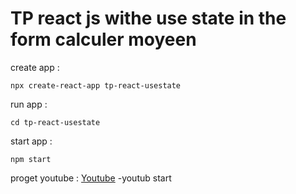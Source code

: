 # TP react js withe use state in the form calculer moyeen

create app :
```
npx create-react-app tp-react-usestate

```
run app :
```
cd tp-react-usestate
```
start app :
```
npm start
```
proget youtube :
[Youtube](https://www.youtube.com/watch?v=CxviluHmX5Y&list=PLZyzdEsUrUmPH5bp2R9K7ayoEjWd0a6Tn&index=1) -youtub start
